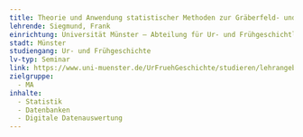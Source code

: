 ```yaml
---
title: Theorie und Anwendung statistischer Methoden zur Gräberfeld- und Siedlungsanalyse
lehrende: Siegmund, Frank
einrichtung: Universität Münster – Abteilung für Ur- und Frühgeschichtliche Archäologie
stadt: Münster
studiengang: Ur- und Frühgeschichte
lv-typ: Seminar
link: https://www.uni-muenster.de/UrFruehGeschichte/studieren/lehrangebot_der_abteilung.html
zielgruppe:
  - MA
inhalte:
  - Statistik
  - Datenbanken
  - Digitale Datenauswertung
---
```

 

